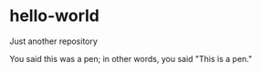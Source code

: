 # hello-world
Just another repository

You said this was a pen; in other words, you said "This is a pen."
